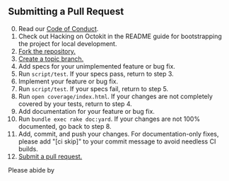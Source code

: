 ## Submitting a Pull Request

0. Read our [Code of Conduct](CODE_OF_CONDUCT.md).
1. Check out Hacking on Octokit in the README guide for
   bootstrapping the project for local development.
2. [Fork the repository.][fork]
3. [Create a topic branch.][branch]
4. Add specs for your unimplemented feature or bug fix.
5. Run `script/test`. If your specs pass, return to step 3.
6. Implement your feature or bug fix.
7. Run `script/test`. If your specs fail, return to step 5.
8. Run `open coverage/index.html`. If your changes are not completely covered
   by your tests, return to step 4.
9. Add documentation for your feature or bug fix.
10. Run `bundle exec rake doc:yard`. If your changes are not 100% documented, go
   back to step 8.
11. Add, commit, and push your changes. For documentation-only fixes, please
    add "[ci skip]" to your commit message to avoid needless CI builds.
12. [Submit a pull request.][pr]

Please abide by

[fork]: https://help.github.com/articles/fork-a-repo
[branch]: https://help.github.com/articles/creating-and-deleting-branches-within-your-repository/
[pr]: https://help.github.com/articles/using-pull-requests
